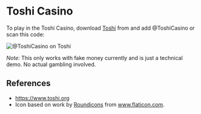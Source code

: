 # Toshi Casino

To play in the Toshi Casino, download [Toshi](https://www.toshi.org/) from  and add @ToshiCasino or scan this code:

![@ToshiCasino on Toshi](https://github.com/ArneZsng/toshi-lottery/raw/master/attachments/toshi_casino_qr.png)

*Note:* This only works with fake money currently and is just a technical demo. No actual gambling involved.

## References

* https://www.toshi.org
* Icon based on work by [Roundicons](https://www.flaticon.com/authors/roundicons) from www.flaticon.com.
